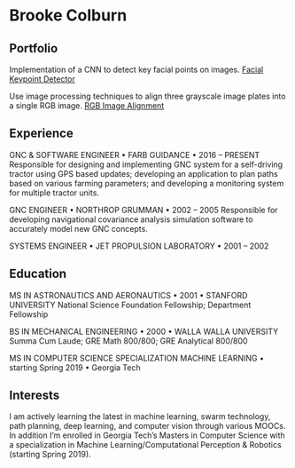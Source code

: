 # Brooke Colburn
 

## Portfolio
Implementation of a CNN to detect key facial points on images.
[Facial Keypoint Detector](https://github.com/brookejeancolburn/brookejeancolburn.github.io/blob/master/Detecting%20Facial%20Keypoints.ipynb)

Use image processing techniques to align three grayscale image plates into a single RGB image.
[RGB Image Alignment](https://github.com/brookejeancolburn/brookejeancolburn.github.io/blob/master/RGB%20Channel%20Alignment.ipynb)


## Experience
GNC & SOFTWARE ENGINEER • FARB GUIDANCE • 2016 – PRESENT
Responsible for designing and implementing GNC system for a self-driving tractor using GPS based updates; developing an application to plan paths based on various farming parameters; and developing a monitoring system for multiple tractor units.

GNC ENGINEER • NORTHROP GRUMMAN • 2002 – 2005
Responsible for developing navigational covariance analysis simulation software to accurately model new GNC concepts.

SYSTEMS ENGINEER • JET PROPULSION LABORATORY • 2001 – 2002


## Education
MS IN ASTRONAUTICS AND AERONAUTICS • 2001 • STANFORD UNIVERSITY
National Science Foundation Fellowship; Department Fellowship

BS IN MECHANICAL ENGINEERING • 2000 • WALLA WALLA UNIVERSITY
Summa Cum Laude; GRE Math 800/800; GRE Analytical 800/800

MS IN COMPUTER SCIENCE SPECIALIZATION MACHINE LEARNING • starting Spring 2019 • Georgia Tech

 
## Interests
I am actively learning the latest in machine learning, swarm technology, path planning, deep learning, and computer vision through various MOOCs. In addition I’m enrolled in Georgia Tech’s Masters in Computer Science with a specialization in Machine Learning/Computational Perception & Robotics (starting Spring 2019).  

